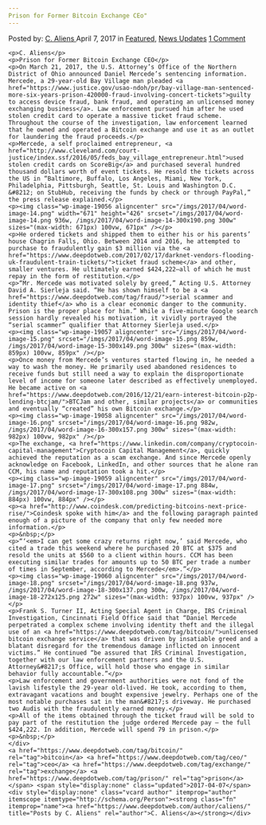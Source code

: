 ```yaml
---
Prison for Former Bitcoin Exchange CEo"
---
```

<article class="post-listing post-19048 post type-post status-publish format-standard has-post-thumbnail hentry  tag-bitcoin tag-ceo tag-exchange tag-prison">
    <div class="post-inner">
        <span>Posted by: <a href="https://www.deepdotweb.com/author/caliens/" title="">C. Aliens </a></span>
    <span>April 7, 2017</span>
    <span>in <a href="https://www.deepdotweb.com/category/deepdot-news/" rel="category tag">Featured</a>, <a href="https://www.deepdotweb.com/category/news-updates/" rel="category tag">News Updates</a></span>
    <span><a href="https://www.deepdotweb.com/2017/04/07/prison-former-bitcoin-exchange-ceo/#comments">1 Comment</a></span>
    </p>
    <div class="clear"></div>
    
    <p>C. Aliens</p>
    <p>Prison for Former Bitcoin Exchange CEO</p>
    <p>On March 21, 2017, the U.S. Attorney’s Office of the Northern District of Ohio announced Daniel Mercede’s sentencing information. Mercede, a 29-year-old Bay Village man pleaded <a href="https://www.justice.gov/usao-ndoh/pr/bay-village-man-sentenced-more-six-years-prison-420000-fraud-involving-concert-tickets">guilty to access device fraud, bank fraud, and operating an unlicensed money exchanging business</a>. Law enforcement pursued him after he used stolen credit card to operate a massive ticket fraud scheme. Throughout the course of the investigation, law enforcement learned that he owned and operated a Bitcoin exchange and use it as an outlet for laundering the fraud proceeds.</p>
    <p>Mercede, a self proclaimed entrepreneur, <a href="http://www.cleveland.com/court-justice/index.ssf/2016/05/feds_bay_village_entrepreneur.html">used stolen credit cards on ScoreBig</a> and purchased several hundred thousand dollars worth of event tickets. He resold the tickets across the US in “Baltimore, Buffalo, Los Angeles, Miami, New York, Philadelphia, Pittsburgh, Seattle, St. Louis and Washington D.C. &#8212; on StubHub, receiving the funds by check or through PayPal,” the press release explained.</p>
    <p><img class="wp-image-19056 aligncenter" src="/imgs/2017/04/word-image-14.png" width="671" height="426" srcset="/imgs/2017/04/word-image-14.png 936w, /imgs/2017/04/word-image-14-300x190.png 300w" sizes="(max-width: 671px) 100vw, 671px" /></p>
    <p>He ordered tickets and shipped them to either his or his parents’ house Chagrin Falls, Ohio. Between 2014 and 2016, he attempted to purchase to fraudulently gain $3 million via the <a href="https://www.deepdotweb.com/2017/02/17/darknet-vendors-flooding-uk-fraudulent-train-tickets/">ticket fraud scheme</a> and other, smaller ventures. He ultimately earned $424,222—all of which he must repay in the form of restitution.</p>
    <p>“Mr. Mercede was motivated solely by greed,” Acting U.S. Attorney David A. Sierleja said. “He has shown himself to be a <a href="https://www.deepdotweb.com/tag/fraud/">serial scammer and identity thief</a> who is a clear economic danger to the community. Prison is the proper place for him.” While a five-minute Google search session hardly revealed his motivation, it vividly portrayed the “serial scammer” qualifier that Attorney Sierleja used.</p>
    <p><img class="wp-image-19057 aligncenter" src="/imgs/2017/04/word-image-15.png" srcset="/imgs/2017/04/word-image-15.png 859w, /imgs/2017/04/word-image-15-300x149.png 300w" sizes="(max-width: 859px) 100vw, 859px" /></p>
    <p>Once money from Mercede’s ventures started flowing in, he needed a way to wash the money. He primarily used abandoned residences to receive funds but still need a way to explain the disproportionate level of income for someone later described as effectively unemployed. He became active on <a href="https://www.deepdotweb.com/2016/12/21/earn-interest-bitcoin-p2p-lending-btcjam/">BTCJam and other, similar projects</a> or communities and eventually “created” his own Bitcoin exchange.</p>
    <p><img class="wp-image-19058 aligncenter" src="/imgs/2017/04/word-image-16.png" srcset="/imgs/2017/04/word-image-16.png 982w, /imgs/2017/04/word-image-16-300x157.png 300w" sizes="(max-width: 982px) 100vw, 982px" /></p>
    <p>The exchange, <a href="https://www.linkedin.com/company/cryptocoin-capital-management">Cryptocoin Capital Management</a>, quickly achieved the reputation as a scam exchange. And since Mercede openly acknowledge on Facebook, LinkedIn, and other sources that he alone ran CCM, his name and reputation took a hit.</p>
    <p><img class="wp-image-19059 aligncenter" src="/imgs/2017/04/word-image-17.png" srcset="/imgs/2017/04/word-image-17.png 884w, /imgs/2017/04/word-image-17-300x108.png 300w" sizes="(max-width: 884px) 100vw, 884px" /></p>
    <p><a href="http://www.coindesk.com/predicting-bitcoins-next-price-rise/">Coindesk spoke with him</a> and the following paragraph painted enough of a picture of the company that only few needed more information.</p>
    <p>&nbsp;</p>
    <p>“‘<em>I can get some crazy returns right now,’ said Mercede, who cited a trade this weekend where he purchased 20 BTC at $375 and resold the units at $560 to a client within hours. CCM has been executing similar trades for amounts up to 50 BTC per trade a number of times in September, according to Mercede</em>.”</p>
    <p><img class="wp-image-19060 aligncenter" src="/imgs/2017/04/word-image-18.png" srcset="/imgs/2017/04/word-image-18.png 937w, /imgs/2017/04/word-image-18-300x137.png 300w, /imgs/2017/04/word-image-18-272x125.png 272w" sizes="(max-width: 937px) 100vw, 937px" /></p>
    <p>Frank S. Turner II, Acting Special Agent in Charge, IRS Criminal Investigation, Cincinnati Field Office said that “Daniel Mercede perpetrated a complex scheme involving identity theft and the illegal use of an <a href="https://www.deepdotweb.com/tag/bitcoin/">unlicensed bitcoin exchange service</a> that was driven by insatiable greed and a blatant disregard for the tremendous damage inflicted on innocent victims.” He continued “be assured that IRS Criminal Investigation, together with our law enforcement partners and the U.S. Attorney&#8217;s Office, will hold those who engage in similar behavior fully accountable.”</p>
    <p>Law enforcement and government authorities were not fond of the lavish lifestyle the 29-year old-lived. He took, according to them, extravagant vacations and bought expensive jewelry. Perhaps one of the most notable purchases sat in the man&#8217;s driveway. He purchased two Audis with the fraudulently earned money.</p>
    <p>All of the items obtained through the ticket fraud will be sold to pay part of the restitution the judge ordered Mercede pay – the full $424,222. In addition, Mercede will spend 79 in prison.</p>
    <p>&nbsp;</p>
    </div>
    <a href="https://www.deepdotweb.com/tag/bitcoin/" rel="tag">bitcoin</a> <a href="https://www.deepdotweb.com/tag/ceo/" rel="tag">ceo</a> <a href="https://www.deepdotweb.com/tag/exchange/" rel="tag">exchange</a> <a href="https://www.deepdotweb.com/tag/prison/" rel="tag">prison</a></span> <span style="display:none" class="updated">2017-04-07</span>
    <div style="display:none" class="vcard author" itemprop="author" itemscope itemtype="http://schema.org/Person"><strong class="fn" itemprop="name"><a href="https://www.deepdotweb.com/author/caliens/" title="Posts by C. Aliens" rel="author">C. Aliens</a></strong></div>
    
